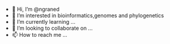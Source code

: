 - 👋 Hi, I’m @ngraned
- 👀 I’m interested in bioinformatics,genomes and phylogenetics
- 🌱 I’m currently learning ...
- 💞️ I’m looking to collaborate on ...
- 📫 How to reach me ...

<!---
ngraned/ngraned is a ✨ special ✨ repository because its `README.md` (this file) appears on your GitHub profile.
You can click the Preview link to take a look at your changes.
--->
